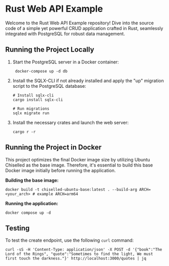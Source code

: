 # Rust Web API Example
Welcome to the Rust Web API Example repository! Dive into the source code of a simple yet powerful CRUD application crafted in Rust, seamlessly integrated with PostgreSQL for robust data management.

## Running the Project Locally
1. Start the PostgreSQL server in a Docker container:

   ```shell
    docker-compose up -d db
   ```
2. Install the SQLX-CLI if not already installed and apply the "up" migration script to the PostgreSQL database:

   ```shell
   # Install sqlx-cli
   cargo install sqlx-cli
   
   # Run migrations
   sqlx migrate run
   ```
3. Install the necessary crates and launch the web server:

   ```shell
   cargo r -r
   ```
## Running the Project in Docker
This project optimizes the final Docker image size by utilizing Ubuntu Chiselled as the base image. Therefore, it's essential to build this base Docker image initially before running the application.

**Building the base image:**
 ```shell
 docker build -t chiselled-ubuntu-base:latest . --build-arg ARCH=<your_arch> # example ARCH=arm64
 ```
**Running the application:**
```shell
docker compose up -d
```
## Testing
To test the create endpoint, use the following `curl` command:

   ```shell
   curl -sS -H 'Content-Type: application/json' -X POST -d '{"book":"The Lord of the Rings", "quote":"Sometimes to find the light, We must first touch the darkness."}' http://localhost:3000/quotes | jq
   ```